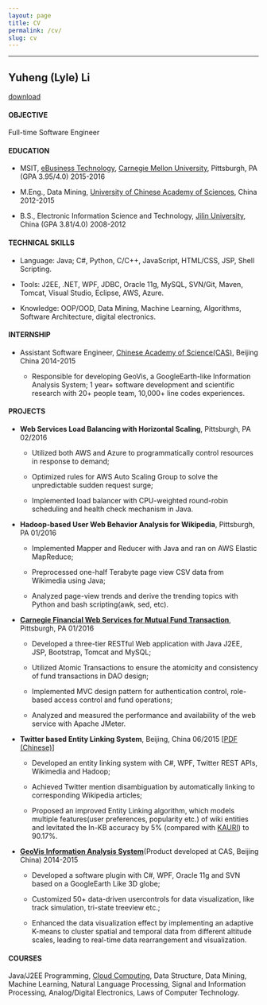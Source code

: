 ```yaml
---
layout: page
title: CV
permalink: /cv/
slug: cv
---
```

--------

## Yuheng (Lyle) Li
[download](../assets/resume.pdf)

####	OBJECTIVE	
Full-time Software Engineer

####	EDUCATION	
*	MSIT, [eBusiness Technology](http://www.ebusiness.cs.cmu.edu), [Carnegie Mellon University](http://www.cmu.edu), Pittsburgh, PA (GPA 3.95/4.0)	2015-2016

*	M.Eng., Data Mining, [University of Chinese Academy of Sciences](http://english.ucas.ac.cn/Pages/default.aspx), China	2012-2015

*	B.S., Electronic Information Science and Technology, [Jilin University](http://www.jlu.edu.cn), China (GPA 3.81/4.0)	2008-2012

####	TECHNICAL SKILLS		                                                                                                               
*	Language: Java; C#, Python, C/C++, JavaScript, HTML/CSS, JSP, Shell Scripting.

*	Tools: J2EE, .NET, WPF, JDBC, Oracle 11g, MySQL, SVN/Git, Maven, Tomcat, Visual Studio, Eclipse, AWS, Azure.


*	Knowledge: OOP/OOD, Data Mining, Machine Learning, Algorithms, Software Architecture, digital electronics.

#### INTERNSHIP	
*	Assistant Software Engineer, [Chinese Academy of Science(CAS)](http://english.ie.cas.cn), Beijing China	2014-2015

	* Responsible for developing GeoVis, a GoogleEarth-like Information Analysis System;
1 year+ software development and scientific research with 20+ people team, 10,000+ line codes experiences.

#### PROJECTS	
-	**Web Services Load Balancing with Horizontal Scaling**, Pittsburgh, PA	02/2016

	-	Utilized both AWS and Azure to programmatically control resources in response to demand;
	
	-	Optimized rules for AWS Auto Scaling Group to solve the unpredictable sudden request surge;
	
	-	Implemented load balancer with CPU-weighted round-robin scheduling and health check mechanism in Java.

-	**Hadoop-based User Web Behavior Analysis for Wikipedia**, Pittsburgh, PA	01/2016

	-	Implemented Mapper and Reducer with Java and ran on AWS Elastic MapReduce;
	
	-	Preprocessed one-half Terabyte page view CSV data from Wikimedia using Java;
	
	-	Analyzed page-view trends and derive the trending topics with Python and bash 
	scripting(awk, sed, etc).

-	**[Carnegie Financial Web Services for Mutual Fund Transaction](http://cfsenvironment.pmymaat6rx.us-west-2.elasticbeanstalk.com)**, Pittsburgh, PA	01/2016

	-	Developed a three-tier RESTful Web application with Java J2EE, JSP, Bootstrap, Tomcat and MySQL;
	
	-	Utilized Atomic Transactions to ensure the atomicity and consistency of fund transactions in DAO design;
	
	-	Implemented MVC design pattern for authentication control, role-based access control and fund operations;
	
	-	Analyzed and measured the performance and availability of the web service with Apache JMeter.

-	**Twitter based Entity Linking System**, Beijing, China 06/2015  [[PDF (Chinese)](https://s3.amazonaws.com/yuhengbucket/papers/HEL.pdf)]

	-	Developed an entity linking system with C#, WPF, Twitter REST APIs, Wikimedia and Hadoop;
	
	-	Achieved Twitter mention disambiguation by automatically linking to corresponding Wikipedia articles;
	
	-	Proposed an improved Entity Linking algorithm, which models multiple features(user preferences, popularity etc.) of wiki entities and levitated the In-KB accuracy by 5% (compared with [KAURI](http://delivery.acm.org/10.1145/2490000/2487686/p68-shen.pdf?ip=128.237.171.161&id=2487686&acc=ACTIVE%20SERVICE&key=A792924B58C015C1%2E5A12BE0369099858%2E4D4702B0C3E38B35%2E4D4702B0C3E38B35&CFID=755364260&CFTOKEN=81254369&__acm__=1456197614_5bd94c7a309ed9aff7d6f6cab563de92)) to 90.17%.

-	**[GeoVis Information Analysis System](http://www.geodo.cn/chanpinshow.php/coid_14.htm)**(Product developed at CAS, Beijing China)	2014-2015
	-	Developed a software plugin with C#, WPF, Oracle 11g and SVN based on a GoogleEarth Like 3D globe;
	
	-	Customized 50+ data-driven usercontrols for data visualization, like track simulation, tri-state treeview etc.;
	
	-	Enhanced the data visualization effect by implementing an adaptive K-means to cluster spatial and temporal data from different altitude scales, leading to real-time data rearrangement and visualization.
	
#### COURSES	
Java/J2EE Programming, [Cloud Computing](http://www.cs.cmu.edu/~msakr/15619-s16/), Data Structure, Data Mining, Machine Learning, Natural Language Processing, Signal and Information Processing, Analog/Digital Electronics, Laws of Computer Technology.

